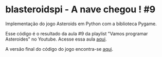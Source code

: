 # blasteroidspi - A nave chegou ! #9
Implementação do jogo Asteroids em Python com a biblioteca Pygame.

Esse código é o resultado da aula #9 da playlist "Vamos programar Asteroides" no Youtube. Acesse essa aula [aqui](https://youtu.be/xUrk2IdWfEQ).

A versão final do código do jogo encontra-se [aqui](https://github.com/camargo-advanced/blasteroidspi).
